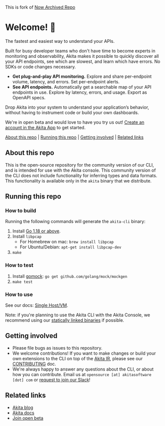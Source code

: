 This is fork of [Now Archived Repo](https://github.com/postmanlabs/observability-cli) 

# Welcome! 👋

The fastest and easiest way to understand your APIs.

Built for busy developer teams who don't have time to become experts in monitoring and observability, Akita makes it possible to quickly discover all your API endpoints, see which are slowest, and learn which have errors. No SDKs or code changes necessary.

  * **Get plug-and-play API monitoring.** Explore and share per-endpoint volume, latency, and errors. Set per-endpoint alerts.
  * **See API endpoints.** Automatically get a searchable map of your API endpoints in use. Explore by latency, errors, and usage. Export as OpenAPI specs.

Drop Akita into your system to understand your application’s behavior, without having to instrument code or build your own dashboards.

We're in open beta and would love to have you try us out! [Create an account in the Akita App](https://app.akita.software/login?sign_up) to get started.

  [About this repo](#about-this-repo)
| [Running this repo](#running-this-repo)
| [Getting involved](#getting-involved)
| [Related links](#related-links)

## About this repo
This is the open-source repository for the community version of our CLI, and is
intended for use with the Akita console. This community version of the CLI does
not include functionality for inferring types and data formats. This
functionality is available only in the `akita` binary that we distribute.

## Running this repo

### How to build
Running the following commands will generate the `akita-cli` binary:
1. Install [Go 1.18 or above](https://golang.org/doc/install). 
2. Install `libpcap`
    - For Homebrew on mac: `brew install libpcap`
    - For Ubuntu/Debian: `apt-get install libpcap-dev`
3. `make`


### How to test

1. Install [gomock](https://github.com/golang/mock): `go get github.com/golang/mock/mockgen`
2. `make test`

### How to use

See our docs: [Single Host/VM](https://docs.akita.software/docs/run-locally).

Note: if you're planning to use the Akita CLI with the Akita Console, we recommend using our [statically linked binaries](https://github.com/akitasoftware/akita-cli/releases) if possible.

## Getting involved
* Please file bugs as issues to this repository.
* We welcome contributions! If you want to make changes or build your own
  extensions to the CLI on top of the
  [Akita IR](https://github.com/akitasoftware/akita-ir), please see our
  [CONTRIBUTING](CONTRIBUTING.md) doc.
* We're always happy to answer any questions about the CLI, or about how you
  can contribute. Email us at `opensource [at] akitasoftware [dot] com` or
  [request to join our Slack](https://docs.google.com/forms/d/e/1FAIpQLSfF-Mf4Li_DqysCHy042IBfvtpUDHGYrV6DOHZlJcQV8OIlAA/viewform?usp=sf_link)!

## Related links
* [Akita blog](https://www.akitasoftware.com/blog)
* [Akita docs](https://docs.akita.software/)
* [Join open beta](https://app.akita.software/login?sign_up)
